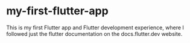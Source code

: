 # my-first-flutter-app

This is my first Flutter app and Flutter development experience, where I followed just the flutter documentation on the docs.flutter.dev website. 
